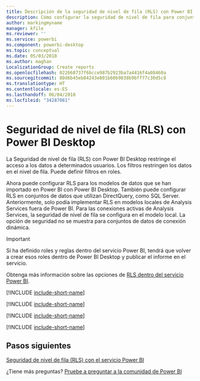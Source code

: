```yaml
---
title: Descripción de la seguridad de nivel de fila (RLS) con Power BI Desktop
description: Cómo configurar la seguridad de nivel de fila para conjuntos de datos importados, y DirectQuery, en Power BI Desktop.
author: markingmyname
manager: kfile
ms.reviewer: ''
ms.service: powerbi
ms.component: powerbi-desktop
ms.topic: conceptual
ms.date: 05/03/2018
ms.author: maghan
LocalizationGroup: Create reports
ms.openlocfilehash: 022668737f6bcce987b2923ba7a4416f4a08460a
ms.sourcegitcommit: 80d6b45eb84243e801b60b9038b9bff77c30d5c8
ms.translationtype: HT
ms.contentlocale: es-ES
ms.lasthandoff: 06/04/2018
ms.locfileid: "34287081"
---
```

# <a name="row-level-security-rls-with-power-bi-desktop"></a>Seguridad de nivel de fila (RLS) con Power BI Desktop
La Seguridad de nivel de fila (RLS) con Power BI Desktop restringe el acceso a los datos a determinados usuarios. Los filtros restringen los datos en el nivel de fila. Puede definir filtros en roles.

Ahora puede configurar RLS para los modelos de datos que se han importado en Power BI con Power BI Desktop. También puede configurar RLS en conjuntos de datos que utilizan DirectQuery, como SQL Server. Anteriormente, solo podía implementar RLS en modelos locales de Analysis Services fuera de Power BI. Para las conexiones activas de Analysis Services, la seguridad de nivel de fila se configura en el modelo local. La opción de seguridad no se muestra para conjuntos de datos de conexión dinámica.

> [!IMPORTANT]
> Si ha definido roles y reglas dentro del servicio Power BI, tendrá que volver a crear esos roles dentro de Power BI Desktop y publicar el informe en el servicio.
> 
> 

Obtenga más información sobre las opciones de [RLS dentro del servicio Power BI](service-admin-rls.md).

[!INCLUDE [include-short-name](./includes/rls-desktop-define-roles.md)]

[!INCLUDE [include-short-name](./includes/rls-desktop-view-as-roles.md)]

[!INCLUDE [include-short-name](./includes/rls-limitations.md)]

[!INCLUDE [include-short-name](./includes/rls-faq.md)]

## <a name="next-steps"></a>Pasos siguientes
[Seguridad de nivel de fila (RLS) con el servicio Power BI](service-admin-rls.md)  

¿Tiene más preguntas? [Pruebe a preguntar a la comunidad de Power BI](http://community.powerbi.com/)


